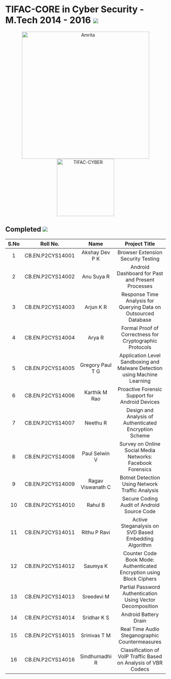 
# TIFAC-CORE in Cyber Security - M.Tech 2014 - 2016 ![](https://img.shields.io/badge/-Live-brightgreen)

<p align="center">
    <img src="https://amrita-tifac-cyber-blockchain.github.io/Amrita-TIFAC-Cyber-Blockchain/AVV_PNG.png" alt ="Amrita" width="400" />
    <img src="https://amrita-tifac-cyber-blockchain.github.io/Amrita-TIFAC-Cyber-Blockchain/TIFAC-CORE_in_Cyber_Security.png" alt ="TIFAC-CYBER" width="180" />
</p>

## Completed ![](https://img.shields.io/badge/-Completed-darkgreen)

| S.No | Roll No. | Name | Project Title | 
|:----:|:-----------:|:----:|:----:|	
| 1 | CB.EN.P2CYS14001 | Akshay Dev P K | Browser Extension Security Testing | 
| 2 | CB.EN.P2CYS14002 | Anu Suya R | Android Dashboard for Past and Present Processes | 
| 3 | CB.EN.P2CYS14003 | Arjun K R | Response Time Analysis for Querying Data on Outsourced Database | 
| 4 | CB.EN.P2CYS14004 | Arya R | Formal Proof of Correctness for Cryptographic Protocols | 
| 5 | CB.EN.P2CYS14005 | Gregory Paul T G | Application Level Sandboxing and Malware Detection using Machine Learning | 
| 6 | CB.EN.P2CYS14006 | Karthik M Rao | Proactive Forensic Support for Android Devices | 
| 7 | CB.EN.P2CYS14007 | Neethu R | Design and Analysis of Authenticated Encryption Scheme | 
| 8 | CB.EN.P2CYS14008 | Paul Selwin V | Survey on Online Social Media Networks: Facebook Forensics | 
| 9 | CB.EN.P2CYS14009 | Ragav Viswanath C | Botnet Detection Using Network Traffic Analysis | 
| 10 | CB.EN.P2CYS14010 | Rahul B | Secure Coding Audit of Android Source Code | 
| 11 | CB.EN.P2CYS14011 | Rithu P Ravi | Active Steganalysis on SVD Based Embedding Algorithm | 
| 12 | CB.EN.P2CYS14012 | Saumya K | Counter Code Book Mode: Authenticated Encryption using Block Ciphers | 
| 13 | CB.EN.P2CYS14013 | Sreedevi M | Partial Password Authentication Using Vector Decomposition | 
| 14 | CB.EN.P2CYS14014 | Sridhar K S | Android Battery Drain | 
| 15 | CB.EN.P2CYS14015 | Srinivas T M | Real Time Audio Steganographic Countermeasures | 
| 16 | CB.EN.P2CYS14016 | Sindhumadhi R | Classification of VoIP Traffic Based on Analysis of VBR Codecs | 

